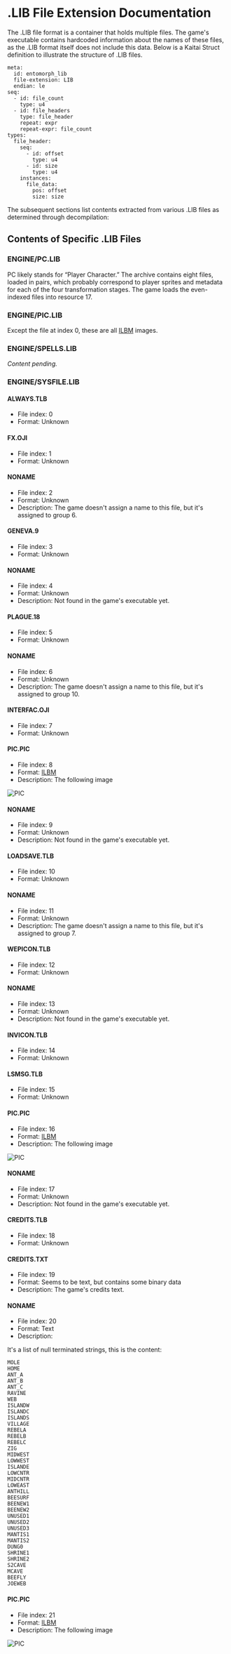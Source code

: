 # .LIB File Extension Documentation

The .LIB file format is a container that holds multiple files. The game's executable contains hardcoded information about the names of these files, as the .LIB format itself does not include this data. Below is a Kaitai Struct definition to illustrate the structure of .LIB files.

```ksy
meta:
  id: entomorph_lib
  file-extension: LIB
  endian: le
seq:
  - id: file_count
    type: u4
  - id: file_headers
    type: file_header
    repeat: expr
    repeat-expr: file_count
types:
  file_header:
    seq:
      - id: offset
        type: u4
      - id: size
        type: u4
    instances:
      file_data:
        pos: offset
        size: size
```

The subsequent sections list contents extracted from various .LIB files as determined through decompilation:

## Contents of Specific .LIB Files

### ENGINE/PC.LIB
PC likely stands for “Player Character.” The archive contains eight files, loaded in pairs, which probably correspond to player sprites and metadata for each of the four transformation stages. The game loads the even-indexed files into resource 17.

### ENGINE/PIC.LIB

Except the file at index 0, these are all [ILBM][ilbm-section] images.

### ENGINE/SPELLS.LIB

_Content pending._

### ENGINE/SYSFILE.LIB

#### ALWAYS.TLB

- File index: 0
- Format: Unknown

#### FX.OJI

- File index: 1
- Format: Unknown

#### NONAME

- File index: 2
- Format: Unknown
- Description: The game doesn't assign a name to this file, but it's assigned to group 6.

#### GENEVA.9

- File index: 3
- Format: Unknown

#### NONAME

- File index: 4
- Format: Unknown
- Description: Not found in the game's executable yet.

#### PLAGUE.18

- File index: 5
- Format: Unknown

#### NONAME

- File index: 6
- Format: Unknown
- Description: The game doesn't assign a name to this file, but it's assigned to group 10.

#### INTERFAC.OJI

- File index: 7
- Format: Unknown

#### PIC.PIC

- File index: 8
- Format: [ILBM][ilbm-section]
- Description: The following image

![PIC](assets/S8_SYSFILE.LIB.png)

#### NONAME

- File index: 9
- Format: Unknown
- Description: Not found in the game's executable yet.


#### LOADSAVE.TLB

- File index: 10
- Format: Unknown

#### NONAME

- File index: 11
- Format: Unknown
- Description: The game doesn't assign a name to this file, but it's assigned to group 7.

#### WEPICON.TLB

- File index: 12
- Format: Unknown

#### NONAME

- File index: 13
- Format: Unknown
- Description: Not found in the game's executable yet.

#### INVICON.TLB

- File index: 14
- Format: Unknown

#### LSMSG.TLB

- File index: 15
- Format: Unknown

#### PIC.PIC

- File index: 16
- Format: [ILBM][ilbm-section]
- Description: The following image

![PIC](assets/S16_SYSFILE.LIB.png)


#### NONAME

- File index: 17
- Format: Unknown
- Description: Not found in the game's executable yet.

#### CREDITS.TLB

- File index: 18
- Format: Unknown

#### CREDITS.TXT

- File index: 19
- Format: Seems to be text, but contains some binary data
- Description: The game's credits text.

#### NONAME

- File index: 20
- Format: Text
- Description:

It's a list of null terminated strings, this is the content:

```
MOLE
HOME
ANT_A
ANT_B
ANT_C
RAVINE
WEB
ISLANDW
ISLANDC
ISLANDS
VILLAGE
REBELA
REBELB
REBELC
ZIG
MIDWEST
LOWWEST
ISLANDE
LOWCNTR
MIDCNTR
LOWEAST
ANTHILL
BEESURF
BEENEW1
BEENEW2
UNUSED1
UNUSED2
UNUSED3
MANTIS1
MANTIS2
DUNG0
SHRINE1
SHRINE2
S2CAVE
MCAVE
BEEFLY
JOEWEB
```

#### PIC.PIC

- File index: 21
- Format: [ILBM][ilbm-section]
- Description: The following image

![PIC](assets/S21_SYSFILE.LIB.png)

[ilbm-section]: HLIBs.md#interleaved-bitmap-ilbm